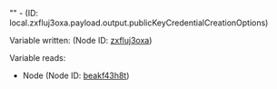 "" - (ID: local.zxfluj3oxa.payload.output.publicKeyCredentialCreationOptions)

Variable written:
 (Node ID: [zxfluj3oxa](../nodes/zxfluj3oxa.md))

Variable reads:
* Node (Node ID: [beakf43h8t](../nodes/beakf43h8t.md))
